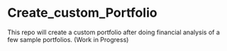 # Create_custom_Portfolio
This repo will create a custom portfolio after doing financial analysis of a few sample portfolios. (Work in Progress)
